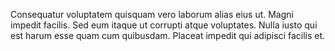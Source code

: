 Consequatur voluptatem quisquam vero laborum alias eius ut. Magni impedit facilis. Sed eum itaque ut corrupti atque voluptates. Nulla iusto qui est harum esse quam cum quibusdam. Placeat impedit qui adipisci facilis et.